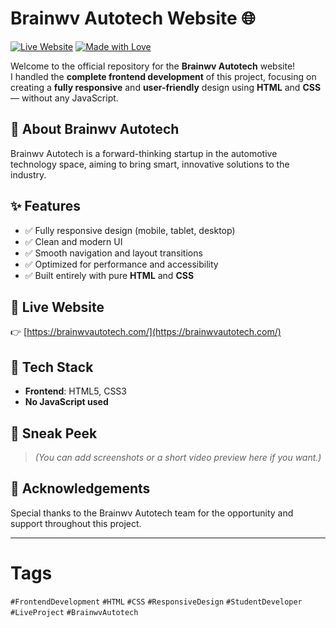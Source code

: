 # Brainwv Autotech Website 🌐

[![Live Website](https://img.shields.io/badge/Live-Visit-green?style=for-the-badge)](https://brainwvautotech.com/)
[![Made with Love](https://img.shields.io/badge/Made%20with-%E2%9D%A4-red?style=for-the-badge)](#)

Welcome to the official repository for the **Brainwv Autotech** website!  
I handled the **complete frontend development** of this project, focusing on creating a **fully responsive** and **user-friendly** design using **HTML** and **CSS** — without any JavaScript.

## 🚀 About Brainwv Autotech

Brainwv Autotech is a forward-thinking startup in the automotive technology space, aiming to bring smart, innovative solutions to the industry.

## ✨ Features

- ✅ Fully responsive design (mobile, tablet, desktop)
- ✅ Clean and modern UI
- ✅ Smooth navigation and layout transitions
- ✅ Optimized for performance and accessibility
- ✅ Built entirely with pure **HTML** and **CSS**

## 🔗 Live Website

👉 [https://brainwvautotech.com/](https://brainwvautotech.com/)

## 📁 Tech Stack

- **Frontend**: HTML5, CSS3
- **No JavaScript used**

## 📸 Sneak Peek

> *(You can add screenshots or a short video preview here if you want.)*

## 🙌 Acknowledgements

Special thanks to the Brainwv Autotech team for the opportunity and support throughout this project.

---

# Tags

`#FrontendDevelopment` `#HTML` `#CSS` `#ResponsiveDesign` `#StudentDeveloper` `#LiveProject` `#BrainwvAutotech`
